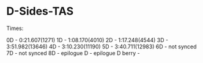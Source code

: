 # D-Sides-TAS
Times:

0D - 0:21.607(1271)
1D - 1:08.170(4010)
2D - 1:17.248(4544)
3D - 3:51.982(13646)
4D - 3:10.230(11190)
5D - 3:40.711(12983)
6D - not synced
7D - not synced
8D - 
epilogue D -
epilogue D berry -
